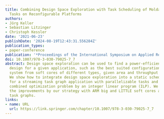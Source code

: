 ```yaml
---
title: Combining Design Space Exploration with Task Scheduling of Moldable Streaming
  Tasks on Reconfigurable Platforms
authors:
- Jörg Keller
- Sebastian Litzinger
- Christoph Kessler
date: '2021-06-23'
publishDate: '2024-08-19T12:43:31.556284Z'
publication_types:
- paper-conference
publication: '*Proceedings of the International Symposium on Applied Reconfigurable Computing (ARC)*'
doi: 10.1007/978-3-030-79025-7_7
abstract: Design space exploration can be used to find a power-efficient architectural
  design for a given application, such as the best suited configuration of a heterogeneous
  system from soft cores of different types, given area and throughput constraints.
  We show how to integrate design space exploration into a static scheduling algorithm
  for a streaming task graph application with parallelizable tasks and solve the resulting
  combined optimization problem by an integer linear program (ILP). We demonstrate
  the improvements by our strategy with ARM big and LITTLE soft cores and synthetic
  task graphs.
links:
- name: URL
  url: https://link.springer.com/chapter/10.1007/978-3-030-79025-7_7
---
```

